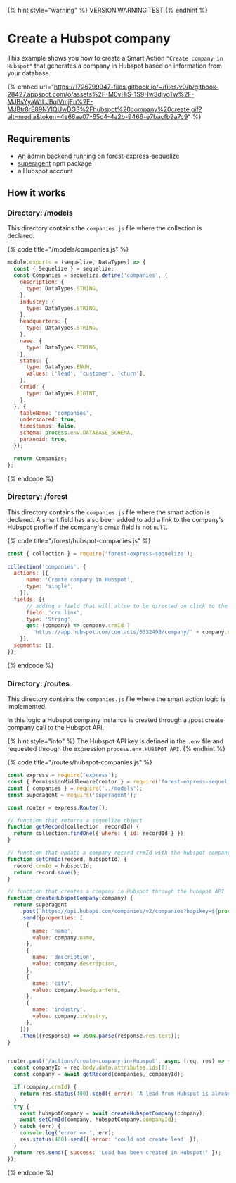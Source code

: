 {% hint style="warning" %}
VERSION WARNING TEST
{% endhint %}

# Create a Hubspot company

This example shows you how to create a Smart Action `"Create company in Hubspot"` that generates a company in Hubspot based on information from your database.

<!-- markdown-link-check-disable -->

{% embed url="https://1726799947-files.gitbook.io/~/files/v0/b/gitbook-28427.appspot.com/o/assets%2F-M0vHiS-1S9Hw3djvoTw%2F-MJBsYyaWtLJBqiVmjEn%2F-MJBtr8rE89NYlQUwDG3%2Fhubspot%20company%20create.gif?alt=media&token=4e66aa07-65c4-4a2b-9466-e7bacfb9a7c9" %}

<!-- markdown-link-check-ensable -->

## Requirements

* An admin backend running on forest-express-sequelize
* [superagent](https://www.npmjs.com/package/superagent) npm package
* a Hubspot account

## How it works

### Directory: /models

This directory contains the `companies.js` file where the collection is declared.

{% code title="/models/companies.js" %}
```javascript
module.exports = (sequelize, DataTypes) => {
  const { Sequelize } = sequelize;
  const Companies = sequelize.define('companies', {
    description: {
      type: DataTypes.STRING,
    },
    industry: {
      type: DataTypes.STRING,
    },
    headquarters: {
      type: DataTypes.STRING,
    },
    name: {
      type: DataTypes.STRING,
    },
    status: {
      type: DataTypes.ENUM,
      values: ['lead', 'customer', 'churn'],
    },
    crmId: {
      type: DataTypes.BIGINT,
    },
  }, {
    tableName: 'companies',
    underscored: true,
    timestamps: false,
    schema: process.env.DATABASE_SCHEMA,
    paranoid: true,
  });

  return Companies;
};
```
{% endcode %}

### Directory: /forest

This directory contains the `companies.js` file where the smart action is declared. A smart field has also been added to add a link to the company's Hubspot profile if the company's `crmId` field is not `null`.

{% code title="/forest/hubspot-companies.js" %}
```javascript
const { collection } = require('forest-express-sequelize');
​
collection('companies', {
  actions: [{
      name: 'Create company in Hubspot',
      type: 'single',
    }],
  fields: [{
      // adding a field that will allow to be directed on click to the company's profile in hubspot
      field: 'crm link',
      type: 'String',
      get: (company) => company.crmId ?
        'https://app.hubspot.com/contacts/6332498/company/' + company.dataValues.crmId : null
    }],
  segments: [],
});
```
{% endcode %}

### Directory: /routes

This directory contains the `companies.js` file where the smart action logic is implemented.&#x20;

In this logic a Hubspot company instance is created through a /post create company call to the Hubspot API.

{% hint style="info" %}
The Hubspot API key is defined in the `.env` file and requested through the expression `process.env.HUBSPOT_API`.
{% endhint %}

{% code title="/routes/hubspot-companies.js" %}
```javascript
const express = require('express');
const { PermissionMiddlewareCreator } = require('forest-express-sequelize');
const { companies } = require('../models');
const superagent = require('superagent');

const router = express.Router();

// function that returns a sequelize object
function getRecord(collection, recordId) {
  return collection.findOne({ where: { id: recordId } });
}

// function that update a company record crmId with the hubspot companyId
function setCrmId(record, hubspotId) {
  record.crmId = hubspotId;
  return record.save();
}

// function that creates a company in Hubspot through the hubspot API
function createHubspotCompany(company) {
  return superagent
    .post(`https://api.hubapi.com/companies/v2/companies?hapikey=${process.env.HUBSPOT_API}`)
    .send({properties: [
      {
        name: 'name',
        value: company.name,
      },
      {
        name: 'description',
        value: company.description,
      },
      {
        name: 'city',
        value: company.headquarters,
      },
      {
        name: 'industry',
        value: company.industry,
      },
    ]})
    .then((response) => JSON.parse(response.res.text));
}


router.post('/actions/create-company-in-Hubspot', async (req, res) => {
  const companyId = req.body.data.attributes.ids[0];
  const company = await getRecord(companies, companyId);

  if (company.crmId) {
    return res.status(400).send({ error: 'A lead from Hubspot is already assigned to this company' });
  }
  try {
    const hubspotCompany = await createHubspotCompany(company);
    await setCrmId(company, hubspotCompany.companyId);
  } catch (err) {
    console.log('error => ', err);
    res.status(400).send({ error: 'could not create lead' });
  }
  return res.send({ success: 'Lead has been created in Hubspot!' });
});
```
{% endcode %}
